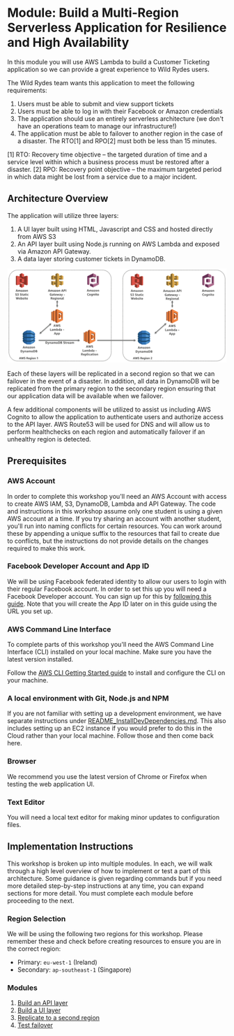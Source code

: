 # Module: Build a Multi-Region Serverless Application for Resilience and High Availability

In this module you will use AWS Lambda to build a Customer Ticketing application so we can provide a great experience to Wild Rydes users.

The Wild Rydes team wants this application to meet the following requirements:
1. Users must be able to submit and view support tickets
2. Users must be able to log in with their Facebook or Amazon credentials
3. The application should use an entirely serverless architecture (we don't have an operations team to manage our infrastructure!)
4. The application must be able to failover to another region in the case of a disaster. The RTO[1] and RPO[2] must both be less than 15 minutes.

[1] RTO: Recovery time objective – the targeted duration of time and a service level within which a business process must be restored after a disaster.
[2] RPO: Recovery point objective –  the maximum targeted period in which data might be lost from a service due to a major incident.

## Architecture Overview

The application will utilize three layers:

1. A UI layer built using HTML, Javascript and CSS and hosted directly from AWS S3
2. An API layer built using Node.js running on AWS Lambda and exposed via Amazon API Gateway.
3. A data layer storing customer tickets in DynamoDB.

![Architecture diagram](images/architecture.png)

Each of these layers will be replicated in a second region so that we can failover in the event of a disaster. In addition, all data in DynamoDB will be replicated from the primary region to the secondary region ensuring that our application data will be available when we failover.

A few additional components will be utilized to assist us including AWS Cognito to allow the application to authenticate users and authorize access to the API layer. AWS Route53 will be used for DNS and will allow us to perform healthchecks on each region and automatically failover if an unhealthy region is detected.

## Prerequisites

### AWS Account

In order to complete this workshop you'll need an AWS Account with access to create AWS IAM, S3, DynamoDB, Lambda and API Gateway. The code and instructions in this workshop assume only one student is using a given AWS account at a time. If you try sharing an account with another student, you'll run into naming conflicts for certain resources. You can work around these by appending a unique suffix to the resources that fail to create due to conflicts, but the instructions do not provide details on the changes required to make this work.

### Facebook Developer Account and App ID

We will be using Facebook federated identity to allow our users to login with their regular Facebook account. In order to set this up you will need a Facebook Developer account. You can sign up for this by [following this guide](https://developers.facebook.com/docs/apps/register/). Note that you will create the App ID later on in this guide using the URL you set up.

### AWS Command Line Interface

To complete parts of this workshop you'll need the AWS Command Line Interface (CLI) installed on your local machine. Make sure you have the latest version installed.

Follow the [AWS CLI Getting Started guide](http://docs.aws.amazon.com/cli/latest/userguide/installing.html) to install and configure the CLI on your machine.

### A local environment with Git, Node.js and NPM

If you are not familiar with setting up a development environment, we have
separate instructions under
[README_InstallDevDependencies.md](README_InstallDevDependencies.md). This
also includes setting up an EC2 instance if you would prefer to do this in the
Cloud rather than your local machine. Follow those and then come back here.

### Browser

We recommend you use the latest version of Chrome or Firefox when testing the web application UI.

### Text Editor

You will need a local text editor for making minor updates to configuration files.


## Implementation Instructions

This workshop is broken up into multiple modules. In each, we will walk through a high level overview of how to implement or test a part of this architecture. Some guidance is given regarding commands but if you need more detailed step-by-step instructions at any time, you can expand sections for more detail. You must complete each module before proceeding to the next.

### Region Selection

We will be using the following two regions for this workshop. Please remember these and check before creating resources to ensure you are in the correct region:
* Primary: `eu-west-1` (Ireland)
* Secondary: `ap-southeast-1` (Singapore)

### Modules

1. [Build an API layer](1_API/README.md)
2. [Build a UI layer](2_UI/README.md)
3. [Replicate to a second region](3_Replication/README.md)
4. [Test failover](4_Testing/README.md)
